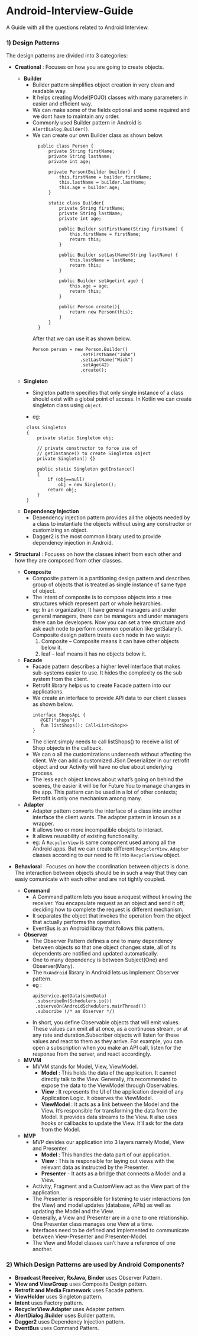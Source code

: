 # Android-Interview-Guide
A Guide with all the questions related to Android Interview.

### 1) Design Patterns

The design patterns are divided into 3 categories:
  - **Creational** : Focuses on how you are going to create objects.
     - **Builder** 
       - Builder pattern simplifies object creation in very clean and readable way.
       - It helps creating Model(POJO) classes with many parameters in easier and efficient way.
       - We can make some of the fields optional and some required and we dont have to maintain any order.
       - Commonly used Builder pattern in Android is ```AlertDialog.Builder()```.
       - We can create our own Builder class as shown below.
          ``` 
            public class Person {
                private String firstName;
                private String lastName;
                private int age;

                private Person(Builder builder) {
                    this.firstName = builder.firstName;
                    this.lastName = builder.lastName;
                    this.age = builder.age;
                }

                static class Builder{
                    private String firstName;
                    private String lastName;
                    private int age;

                    public Builder setFirstName(String firstName) {
                        this.firstName = firstName;
                        return this;
                    }

                    public Builder setLastName(String lastName) {
                        this.lastName = lastName;
                        return this;
                    }

                    public Builder setAge(int age) {
                        this.age = age;
                        return this;
                    }

                    public Person create(){
                        return new Person(this);
                    }
                }
            }

          ```
          After that we can use it as shown below.
          ``` 
          Person person = new Person.Builder()
                            .setFirstName("John")
                            .setLastName("Wick")
                            .setAge(42)
                            .create();
          ```                  
     - **Singleton**
       - Singleton pattern specifies that only single instance of a class should exist with a global point of access. In Kotlin we can create singleton class using ```object```.
       
       - eg:
       ```
        class Singleton 
        { 
            private static Singleton obj; 

            // private constructor to force use of 
            // getInstance() to create Singleton object 
            private Singleton() {} 

            public static Singleton getInstance() 
            { 
                if (obj==null) 
                    obj = new Singleton(); 
                return obj; 
            } 
        } 
       ```
     - **Dependency Injection**
       - Dependency injection pattern provides all the objects needed by a class to instantiate the objects without using any constructor or customizing an object. 
       - Dagger2 is the most common library used to provide dependency injection in Android.
  
  - **Structural** : Focuses on how the classes inherit from each other and how they are composed from other classes.
     - **Composite**
       - Composite pattern is a partitioning design pattern and describes group of objects that is treated as single instance of same type of object.
       - The intent of composite is to compose objects into a tree structures which represent part or whole heirarchies.  
       - eg: In an organization, It have general managers and under general managers, there can be managers and under managers there can be developers. Now you can set a tree structure and ask each node to perform common operation like getSalary(). Composite design pattern treats each node in two ways:
         1) Composite – Composite means it can have other objects below it.
         2) leaf – leaf means it has no objects below it.
     - **Facade**
       - Facade pattern describes a higher level interface that makes sub-systems easier to use. It hides the complexity os the sub system from the client.
       - Retrofit library helps us to create Facade pattern into our applications.
       - We create an interface to provide API data to our client classes as shown below.
         ```
         interface ShopsApi {
            @GET("shops")
            fun listShops(): Call<List<Shop>>
         }
         ```
       - The client simply needs to call listShops() to receive a list of Shop objects in the callback. 
       - We can o all the customizations underneath without affecting the client. We can add a customized JSon Deserializer in our retrofit object and our Activity will have no clue about underlying process. 
       - The less each object knows about what’s going on behind the scenes, the easier it will be for Future You to manage changes in the app. This pattern can be used in a lot of other contexts; Retrofit is only one mechanism among many.
     - **Adapter**
       - Adapter pattern converts the interface of a class into another interface the client wants. The adapter pattern in known as a wrapper.
       - It allows two or more incompatible obejcts to interact. 
       - It allows reusability of existing functionality. 
       - eg: A ```RecyclerView``` is same component used among all the Android apps. But we can create different ```RecyclerView.Adapter``` classes according to our need to fit into ```RecyclerView``` object. 
  
  - **Behavioral** : Focuses on how the coordination between objects is done. The interaction between objects should be in such a way that they can easiy comunicate with each other and are not tightly coupled.
     - **Command**
       - A Command pattern lets you issue a request without knowing the receiver. You encapsulate request as an object and send it off; deciding how to complete the request is different mechanism. 
       - It separates the object that invokes the operation from the object that actually performs the operation.
       - EventBus is an Android libray that follows this pattern. 
     - **Observer**
       - The Observer Pattern defines a one to many dependency between objects so that one object changes state, all of its dependents are notified and updated automatically.
       - One to many dependency is between Subject(One) and Observer(Many).
       - The ```RxAndroid``` library in Android lets us implement Observer pattern. 
       - eg : 
         ```
         apiService.getData(someData)
          .subscribeOn(Schedulers.io())
          .observeOn(AndroidSchedulers.mainThread())
          .subscribe (/* an Observer */)
         ```
       - In short, you define Observable objects that will emit values. These values can emit all at once, as a continuous stream, or at any rate and duration.Subscriber objects will listen for these values and react to them as they arrive. For example, you can open a subscription when you make an API call, listen for the response from the server, and react accordingly.
     - **MVVM**
       - MVVM stands for Model, View, ViewModel.
         - **Model** : This holds the data of the application. It cannot directly talk to the View. Generally, it’s recommended to expose the data to the ViewModel through Observables.
         - **View** : It represents the UI of the application devoid of any Application Logic. It observes the ViewModel.
         - **ViewModel** : It acts as a link between the Model and the View. It’s responsible for transforming the data from the Model. It provides data streams to the View. It also uses hooks or callbacks to update the View. It’ll ask for the data from the Model.
     - **MVP**
       - MVP devides our application into 3 layers namely Model, View and Presenter.
         - **Model** : This handles the data part of our application.
         - **View** : This is responsible for laying out views with the relevant data as instructed by the Presenter.
         - **Presenter** - It acts as a bridge that connects a Model and a View.
       - Activity, Fragment and a CustomView act as the View part of the application.
       - The Presenter is responsible for listening to user interactions (on the View) and model updates (database, APIs) as well as updating the Model and the View.
       - Generally, a View and Presenter are in a one to one relationship. One Presenter class manages one View at a time.
       - Interfaces need to be defined and implemented to communicate between View-Presenter and Presenter-Model.
       - The View and Model classes can’t have a reference of one another.

### 2) Which Design Patterns are used by Android Components?
   - **Broadcast Receiver, RxJava, Binder** uses Observer Pattern.
   - **View and ViewGroup** uses Composite Design pattern.
   - **Retrofit and Media Framework** uses Facade pattern.
   - **ViewHolder** uses Singleton pattern.
   - **Intent** uses Factory pattern.
   - **RecyclerView.Adapter** uses Adapter pattern.
   - **AlertDialog.Builder** uses Builder pattern.
   - **Dagger2** uses Dependency Injection pattern.
   - **EventBus** uses Command Pattern.
    

